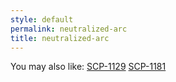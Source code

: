 ```yaml
---
style: default
permalink: neutralized-arc
title: neutralized-arc
---
```

You may also like:
[SCP-1129](http://scp-wiki.net/scp-1129)
[SCP-1181](http://scp-wiki.net/scp-1181)